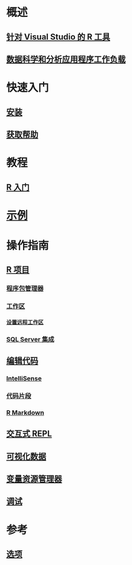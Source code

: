 # 概述
## [针对 Visual Studio 的 R 工具](index.md)
## [数据科学和分析应用程序工作负载](data-science-workload.md)
# 快速入门
## [安装](installation.md)
## [获取帮助](getting-started-help.md)
# 教程
## [R 入门](getting-started-with-r.md)
# [示例](getting-started-samples.md)
# 操作指南
## [R 项目](projects.md)
### [程序包管理器](package-manager.md)
### [工作区](workspaces.md)
#### [设置远程工作区](workspaces-remote-setup.md)
### [SQL Server 集成](sql-server.md)
## [编辑代码](code-editing.md)
### [IntelliSense](code-intellisense.md)
### [代码片段](code-snippets.md)
### [R Markdown](rmarkdown.md)
## [交互式 REPL](interactive-repl.md)
## [可视化数据](visualizing-data.md)
## [变量资源管理器](variable-explorer.md)
## [调试](debugging.md)
# 参考
## [选项](options.md)